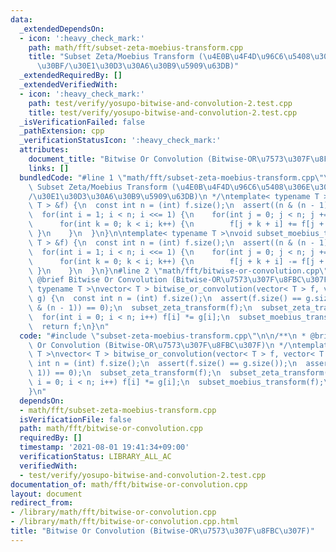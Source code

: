 ```yaml
---
data:
  _extendedDependsOn:
  - icon: ':heavy_check_mark:'
    path: math/fft/subset-zeta-moebius-transform.cpp
    title: "Subset Zeta/Moebius Transform (\u4E0B\u4F4D\u96C6\u5408\u306E\u30BC\u30FC\
      \u30BF/\u30E1\u30D3\u30A6\u30B9\u5909\u63DB)"
  _extendedRequiredBy: []
  _extendedVerifiedWith:
  - icon: ':heavy_check_mark:'
    path: test/verify/yosupo-bitwise-and-convolution-2.test.cpp
    title: test/verify/yosupo-bitwise-and-convolution-2.test.cpp
  _isVerificationFailed: false
  _pathExtension: cpp
  _verificationStatusIcon: ':heavy_check_mark:'
  attributes:
    document_title: "Bitwise Or Convolution (Bitwise-OR\u7573\u307F\u8FBC\u307F)"
    links: []
  bundledCode: "#line 1 \"math/fft/subset-zeta-moebius-transform.cpp\"\n/**\n * @brief\
    \ Subset Zeta/Moebius Transform (\u4E0B\u4F4D\u96C6\u5408\u306E\u30BC\u30FC\u30BF\
    /\u30E1\u30D3\u30A6\u30B9\u5909\u63DB)\n */\ntemplate< typename T >\nvoid subset_zeta_transform(vector<\
    \ T > &f) {\n  const int n = (int) f.size();\n  assert((n & (n - 1)) == 0);\n\
    \  for(int i = 1; i < n; i <<= 1) {\n    for(int j = 0; j < n; j += i << 1) {\n\
    \      for(int k = 0; k < i; k++) {\n        f[j + k + i] += f[j + k];\n     \
    \ }\n    }\n  }\n}\n\ntemplate< typename T >\nvoid subset_moebius_transform(vector<\
    \ T > &f) {\n  const int n = (int) f.size();\n  assert((n & (n - 1)) == 0);\n\
    \  for(int i = 1; i < n; i <<= 1) {\n    for(int j = 0; j < n; j += i << 1) {\n\
    \      for(int k = 0; k < i; k++) {\n        f[j + k + i] -= f[j + k];\n     \
    \ }\n    }\n  }\n}\n#line 2 \"math/fft/bitwise-or-convolution.cpp\"\n\n/**\n *\
    \ @brief Bitwise Or Convolution (Bitwise-OR\u7573\u307F\u8FBC\u307F)\n */\ntemplate<\
    \ typename T >\nvector< T > bitwise_or_convolution(vector< T > f, vector< T >\
    \ g) {\n  const int n = (int) f.size();\n  assert(f.size() == g.size());\n  assert((n\
    \ & (n - 1)) == 0);\n  subset_zeta_transform(f);\n  subset_zeta_transform(g);\n\
    \  for(int i = 0; i < n; i++) f[i] *= g[i];\n  subset_moebius_transform(f);\n\
    \  return f;\n}\n"
  code: "#include \"subset-zeta-moebius-transform.cpp\"\n\n/**\n * @brief Bitwise\
    \ Or Convolution (Bitwise-OR\u7573\u307F\u8FBC\u307F)\n */\ntemplate< typename\
    \ T >\nvector< T > bitwise_or_convolution(vector< T > f, vector< T > g) {\n  const\
    \ int n = (int) f.size();\n  assert(f.size() == g.size());\n  assert((n & (n -\
    \ 1)) == 0);\n  subset_zeta_transform(f);\n  subset_zeta_transform(g);\n  for(int\
    \ i = 0; i < n; i++) f[i] *= g[i];\n  subset_moebius_transform(f);\n  return f;\n\
    }\n"
  dependsOn:
  - math/fft/subset-zeta-moebius-transform.cpp
  isVerificationFile: false
  path: math/fft/bitwise-or-convolution.cpp
  requiredBy: []
  timestamp: '2021-08-01 19:41:34+09:00'
  verificationStatus: LIBRARY_ALL_AC
  verifiedWith:
  - test/verify/yosupo-bitwise-and-convolution-2.test.cpp
documentation_of: math/fft/bitwise-or-convolution.cpp
layout: document
redirect_from:
- /library/math/fft/bitwise-or-convolution.cpp
- /library/math/fft/bitwise-or-convolution.cpp.html
title: "Bitwise Or Convolution (Bitwise-OR\u7573\u307F\u8FBC\u307F)"
---
```


